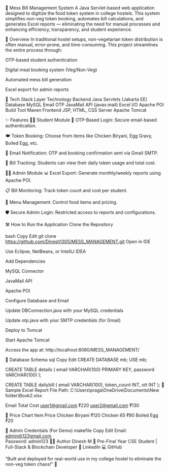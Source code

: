 🍱 Mess Bill Management System
A Java Servlet-based web application designed to digitize the food token system in college hostels. This system simplifies non-veg token booking, automates bill calculations, and generates Excel reports — eliminating the need for manual processes and enhancing efficiency, transparency, and student experience.

📌 Overview
In traditional hostel setups, non-vegetarian token distribution is often manual, error-prone, and time-consuming. This project streamlines the entire process through:

OTP-based student authentication

Digital meal booking system (Veg/Non-Veg)

Automated mess bill generation

Excel export for admin reports

🧰 Tech Stack
Layer	Technology
Backend	Java Servlets (Jakarta EE)
Database	MySQL
Email OTP	JavaMail API (javax.mail)
Excel I/O	Apache POI
Build Tool	Maven
Frontend	JSP, HTML, CSS
Server	Apache Tomcat

✨ Features
👨‍🎓 Student Module
🔐 OTP-Based Login: Secure email-based authentication.

🍽️ Token Booking: Choose from items like Chicken Biryani, Egg Gravy, Boiled Egg, etc.

📩 Email Notification: OTP and booking confirmation sent via Gmail SMTP.

🧾 Bill Tracking: Students can view their daily token usage and total cost.

👨‍💼 Admin Module
📊 Excel Export: Generate monthly/weekly reports using Apache POI.

📋 Bill Monitoring: Track token count and cost per student.

🍱 Menu Management: Control food items and pricing.

🛡️ Secure Admin Login: Restricted access to reports and configurations.

🛠️ How to Run the Application
Clone the Repository

bash
Copy
Edit
git clone https://github.com/Dinesh1305/MESS_MANAGEMENT.git
Open in IDE

Use Eclipse, NetBeans, or IntelliJ IDEA

Add Dependencies

MySQL Connector

JavaMail API

Apache POI

Configure Database and Email

Update DBConnection.java with your MySQL credentials

Update otp.java with your SMTP credentials (for Gmail)

Deploy to Tomcat

Start Apache Tomcat

Access the app at: http://localhost:8080/MESS_MANAGEMENT/

🧱 Database Schema
sql
Copy
Edit
CREATE DATABASE mb;
USE mb;

CREATE TABLE details (
    email VARCHAR(100) PRIMARY KEY,
    password VARCHAR(100)
);

CREATE TABLE dailybill (
    email VARCHAR(100),
    token_count INT,
    ott INT
);
📁 Sample Excel Report
File Path:
C:\Users\praga\OneDrive\Documents\New folder\Book2.xlsx

Email	Total Cost
user1@gmail.com	₹220
user2@gmail.com	₹130

💸 Price Chart
Item	Price
Chicken Biryani	₹120
Chicken 65	₹90
Boiled Egg	₹20

🔐 Admin Credentials (For Demo)
makefile
Copy
Edit
Email:    admin@123gmail.com  
Password: admin123
🙋‍♂️ Author
Dinesh M
📍 Pre-Final Year CSE Student | Full-Stack & Blockchain Developer
🔗 LinkedIn
💻 GitHub

“Built and deployed for real-world use in my college hostel to eliminate the non-veg token chaos!” 🏫

